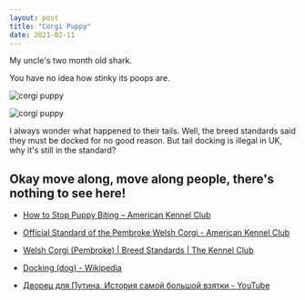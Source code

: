 ```yaml
---
layout: post
title: "Corgi Puppy"
date: 2021-02-11
---
```


My uncle's two month old shark.

You have no idea how stinky its poops are.

![corgi puppy](https://upload.wikimedia.org/wikipedia/commons/3/3a/Cogi_puppy.jpg)

![corgi puppy](https://upload.wikimedia.org/wikipedia/commons/2/20/Corgi_puppy.jpg)

I always wonder what happened to their tails. Well, the breed standards said they must be docked for no good reason. But tail docking is illegal in UK, why it's still in the standard?

## Okay move along, move along people, there's nothing to see here!

- [How to Stop Puppy Biting – American Kennel Club](https://www.akc.org/expert-advice/training/stop-puppy-biting)

- [Official Standard of the Pembroke Welsh Corgi - American Kennel Club](https://images.akc.org/pdf/breeds/standards/PembrokeWelshCorgi.pdf)

- [Welsh Corgi (Pembroke) \| Breed Standards \| The Kennel Club](https://www.thekennelclub.org.uk/breed-standards/pastoral/welsh-corgi-pembroke)

- [Docking (dog) - Wikipedia](https://en.wikipedia.org/wiki/Docking_(dog))

- [Дворец для Путина. История самой большой взятки - YouTube](https://www.youtube.com/watch?v=ipAnwilMncI)

